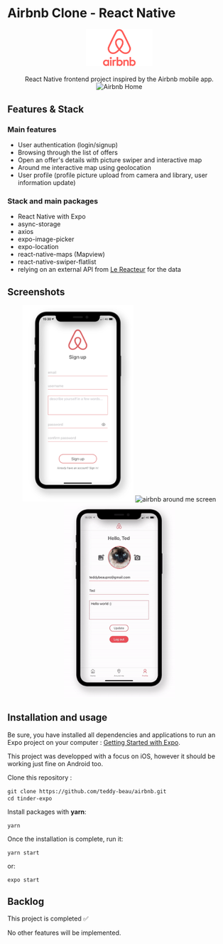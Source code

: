 # Airbnb Clone - React Native

<div align="center"><img src="./_preview/airbnb-logo.png" alt="logo airbnb" width="150"/>
<br />
<br />
React Native frontend project inspired by the Airbnb mobile app.
<br />
<img src="./_preview/airbnb-offers.gif" alt="Airbnb Home" />
</div>

## Features & Stack

### Main features

-  User authentication (login/signup)
-  Browsing through the list of offers
-  Open an offer's details with picture swiper and interactive map
-  Around me interactive map using geolocation
-  User profile (profile picture upload from camera and library, user information update)

### Stack and main packages

-  React Native with Expo
-  async-storage
-  axios
-  expo-image-picker
-  expo-location
-  react-native-maps (Mapview)
-  react-native-swiper-flatlist
-  relying on an external API from [Le Reacteur](https://github.com/lereacteur/express-airbnb) for the data

## Screenshots

<div align="center">
<img src="./_preview/airbnb-signup.png" alt="airbnb signup screen" width="250"/>
<img src="./_preview/airbnb-aroundme.gif" alt="airbnb around me screen" width="250"/>
<img src="./_preview/airbnb-profile.gif" alt="airbnb profile screen" width="250"/>
</div>

## Installation and usage

Be sure, you have installed all dependencies and applications to run an Expo project on your computer : [Getting Started with Expo](https://docs.expo.io/get-started/installation/).

This project was developped with a focus on iOS, however it should be working just fine on Android too.

Clone this repository :

```
git clone https://github.com/teddy-beau/airbnb.git
cd tinder-expo
```

Install packages with **yarn**:

```
yarn
```

Once the installation is complete, run it:

```
yarn start
```

or:

```
expo start
```

## Backlog

This project is completed ✅

No other features will be implemented.
